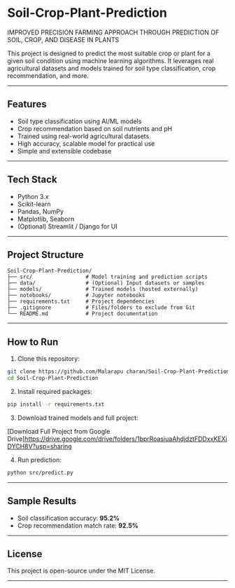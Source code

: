 # Soil-Crop-Plant-Prediction
IMPROVED PRECISION FARMING APPROACH THROUGH PREDICTION OF SOIL, CROP, AND DISEASE IN PLANTS

This project is designed to predict the most suitable crop or plant for a given soil condition using machine learning algorithms. It leverages real agricultural datasets and models trained for soil type classification, crop recommendation, and more.

---

## Features

- Soil type classification using AI/ML models
- Crop recommendation based on soil nutrients and pH
- Trained using real-world agricultural datasets
- High accuracy, scalable model for practical use
- Simple and extensible codebase

---

## Tech Stack

- Python 3.x
- Scikit-learn
- Pandas, NumPy
- Matplotlib, Seaborn
- (Optional) Streamlit / Django for UI

---

## Project Structure

```
Soil-Crop-Plant-Prediction/
├── src/                 # Model training and prediction scripts
├── data/                # (Optional) Input datasets or samples
├── models/              # Trained models (hosted externally)
├── notebooks/           # Jupyter notebooks
├── requirements.txt     # Project dependencies
├── .gitignore           # Files/folders to exclude from Git
└── README.md            # Project documentation
```

---

## How to Run

1. Clone this repository:

```bash
git clone https://github.com/Malarapu charan/Soil-Crop-Plant-Prediction.git
cd Soil-Crop-Plant-Prediction
```

2. Install required packages:

```bash
pip install -r requirements.txt
```

3. Download trained models and full project:

 [Download Full Project from Google Drive]https://drive.google.com/drive/folders/1bprRoasiuaAhdjdztFDDxxKEXiDYCH8V?usp=sharing

4. Run prediction:

```bash
python src/predict.py
```

---

##  Sample Results

- Soil classification accuracy: **95.2%**
- Crop recommendation match rate: **92.5%**

---

##  License

This project is open-source under the MIT License.

---
